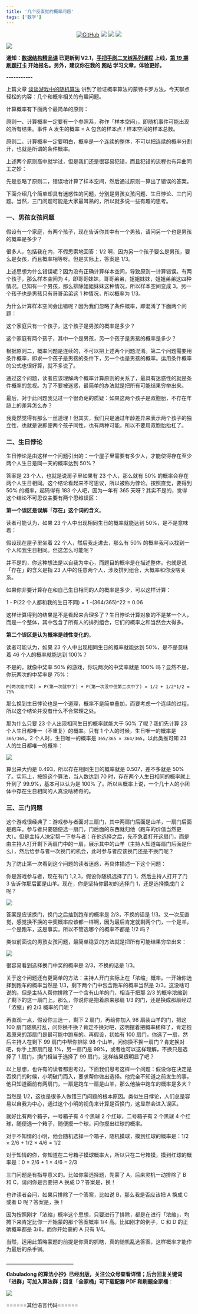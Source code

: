 ```yaml
---
title: '几个反直觉的概率问题'
tags: ['数学']
---
```


<p align='center'>
<a href="https://github.com/labuladong/fucking-algorithm" target="view_window"><img alt="GitHub" src="https://img.shields.io/github/stars/labuladong/fucking-algorithm?label=Stars&style=flat-square&logo=GitHub"></a>
<a href="https://appktavsiei5995.pc.xiaoe-tech.com/index" target="_blank"><img class="my_header_icon" src="https://img.shields.io/static/v1?label=精品课程&message=查看&color=pink&style=flat"></a>
<a href="https://www.zhihu.com/people/labuladong"><img src="https://img.shields.io/badge/%E7%9F%A5%E4%B9%8E-@labuladong-000000.svg?style=flat-square&logo=Zhihu"></a>
<a href="https://space.bilibili.com/14089380"><img src="https://img.shields.io/badge/B站-@labuladong-000000.svg?style=flat-square&logo=Bilibili"></a>
</p>

![](https://labuladong.github.io/pictures/souyisou1.png)

**通知：[数据结构精品课](https://aep.h5.xeknow.com/s/1XJHEO) 已更新到 V2.1，[手把手刷二叉树系列课程](https://aep.xet.tech/s/3YGcq3) 上线，[第 19 期刷题打卡](https://aep.xet.tech/s/32wqt4) 开始报名。另外，建议你在我的 [网站](https://labuladong.github.io/algo/) 学习文章，体验更好。**



**-----------**

上篇文章 [谈谈游戏中的随机算法](https://labuladong.github.io/article/fname.html?fname=随机算法) 讲到了验证概率算法的蒙特卡罗方法，今天聊点轻松的内容：几个和概率相关的有趣问题。

计算概率有下面两个最简单的原则：

原则一、计算概率一定要有一个参照系，称作「样本空间」，即随机事件可能出现的所有结果。事件 A 发生的概率 = A 包含的样本点 / 样本空间的样本总数。

原则二、计算概率一定要明白，概率是一个连续的整体，不可以把连续的概率分割开，也就是所谓的条件概率。

上述两个原则高中就学过，但是我们还是很容易犯错，而且犯错的流程也有异曲同工之妙：

先是忽略了原则二，错误地计算了样本空间，然后通过原则一算出了错误的答案。

下面介绍几个简单却具有迷惑性的问题，分别是男孩女孩问题、生日悖论、三门问题。当然，三门问题可能是大家最耳熟的，所以就多说一些有趣的思考。

### 一、男孩女孩问题

假设有一个家庭，有两个孩子，现在告诉你其中有一个男孩，请问另一个也是男孩的概率是多少？

很多人，包括我在内，不假思索地回答：1/2 啊，因为另一个孩子要么是男孩，要么是女孩，而且概率相等呀。但是实际上，答案是 1/3。

上述思想为什么错误呢？因为没有正确计算样本空间，导致原则一计算错误。有两个孩子，那么样本空间为 4，即哥哥妹妹，哥哥弟弟，姐姐妹妹，姐姐弟弟这四种情况。已知有一个男孩，那么排除姐姐妹妹这种情况，所以样本空间变成 3。另一个孩子也是男孩只有哥哥弟弟这 1 种情况，所以概率为 1/3。

为什么计算样本空间会出错呢？因为我们忽略了条件概率，即混淆了下面两个问题：

这个家庭只有一个孩子，这个孩子是男孩的概率是多少？

这个家庭有两个孩子，其中一个是男孩，另一个孩子是男孩的概率是多少？

根据原则二，概率问题是连续的，不可以把上述两个问题混淆。第二个问题需要用条件概率，即求一个孩子是男孩的条件下，另一个也是男孩的概率。运用条件概率的公式也很好算，就不多说了。

通过这个问题，读者应该理解两个概率计算原则的关系了，最具有迷惑性的就是条件概率的忽视。为了不要被迷惑，最简单的办法就是把所有可能结果穷举出来。

最后，对于此问题我见过一个很奇葩的质疑：如果这两个孩子是双胞胎，不存在年龄上的差异怎么办？

我竟然觉得有那么一丝道理！但其实，我们只是通过年龄差异来表示两个孩子的独立性，也就是说即便两个孩子同性，也有两种可能。所以不要用双胞胎抬杠了。

### 二、生日悖论

生日悖论是由这样一个问题引出的：一个屋子里需要有多少人，才能使得存在至少两个人生日是同一天的概率达到 50%？

答案是 23 个人，也就是说房子里如果有 23 个人，那么就有 50% 的概率会存在两个人生日相同。这个结论看起来不可思议，所以被称为悖论。按照直觉，要得到 50% 的概率，起码得有 183 个人吧，因为一年有 365 天呀？其实不是的，觉得这个结论不可思议主要有两个思维误区：

**第一个误区是误解「存在」这个词的含义**。

读者可能认为，如果 23 个人中出现相同生日的概率就能达到 50%，是不是意味着：

假设现在屋子里坐着 22 个人，然后我走进去，那么有 50% 的概率我可以找到一个人和我生日相同。但这怎么可能呢？

并不是的，你这种想法是以自我为中心，而题目的概率是在描述整体。也就是说「存在」的含义是指 23 人中的任意两个人，涉及排列组合，大概率和你没啥关系。

如果你非要计算存在和自己生日相同的人的概率是多少，可以这样计算：

1 - P(22 个人都和我的生日不同) = 1 -(364/365)^22 = 0.06

这样计算得到的结果是不是看起来合理多了？生日悖论计算对象的不是某一个人，而是一个整体，其中包含了所有人的排列组合，它们的概率之和当然会大得多。

**第二个误区是认为概率是线性变化的**。

读者可能认为，如果 23 个人中出现相同生日的概率就能达到 50%，是不是意味着 46 个人的概率就能达到 100%？

不是的，就像中奖率 50% 的游戏，你玩两次的中奖率就是 100% 吗？显然不是，你玩两次的中奖率是 75%：

`P(两次能中奖) = P(第一次就中了) + P(第一次没中但第二次中了) = 1/2 + 1/2*1/2 = 75%`

那么换到生日悖论也是一个道理，概率不是简单叠加，而要考虑一个连续的过程，所以这个结论并没有什么不合常理之处。

那为什么只要 23 个人出现相同生日的概率就能大于 50% 了呢？我们先计算 23 个人生日都唯一（不重复）的概率。只有 1 个人的时候，生日唯一的概率是 `365/365`，2 个人时，生日唯一的概率是 `365/365 × 364/365`，以此类推可知 23 人的生日都唯一的概率：

![](https://labuladong.github.io/pictures/概率问题/p.png)

算出来大约是 0.493，所以存在相同生日的概率就是 0.507，差不多就是 50% 了。实际上，按照这个算法，当人数达到 70 时，存在两个人生日相同的概率就上升到了 99.9%，基本可以认为是 100% 了。所以从概率上说，一个几十人的小团体中存在生日相同的人真没啥稀奇的。

### 三、三门问题

这个游戏很经典了：游戏参与者面对三扇门，其中两扇门后面是山羊，一扇门后面是跑车。参与者只要随便选一扇门，门后面的东西就归他（跑车的价值当然更大）。但是主持人决定帮一下参与者：在他选择之后，先不急着打开这扇门，而是由主持人打开剩下两扇门中的一扇，展示其中的山羊（主持人知道每扇门后面是什么），然后给参与者一次换门的机会，此时参与者应该换门还是不换门呢？

为了防止第一次看到这个问题的读者迷惑，再具体描述一下这个问题：

你是游戏参与者，现在有门 1,2,3，假设你随机选择了门 1，然后主持人打开了门 3 告诉你那后面是山羊。现在，你是坚持你最初的选择门 1，还是选择换成门 2 呢？

![](https://labuladong.github.io/pictures/概率问题/sanmen.png)

答案是应该换门，换门之后抽到跑车的概率是 2/3，不换的话是 1/3。又一次反直觉，感觉换不换的中奖概率应该都一样啊，因为最后肯定就剩两个门，一个是羊，一个是跑车，这是事实，所以不管选哪个的概率不都是 1/2 吗？

类似前面说的男孩女孩问题，最简单稳妥的方法就是把所有可能结果穷举出来：

![](https://labuladong.github.io/pictures/概率问题/tree.png)

很容易看到选择换门中奖的概率是 2/3，不换的话是 1/3。

关于这个问题还有更简单的方法：主持人开门实际上在「浓缩」概率。一开始你选择到跑车的概率当然是 1/3，剩下两个门中包含跑车的概率当然是 2/3，这没啥可说的。但是主持人帮你排除了一个含有山羊的门，相当于把那 2/3 的概率浓缩到了剩下的这一扇门上。那么，你说你是抱着原来那扇 1/3 的门，还是换成那扇经过「浓缩」的 2/3 概率的门呢？

再直观一点，假设你三选一，剩下 2 扇门，再给你加入 98 扇装山羊的门，把这 100 扇门随机打乱，问你换不换？肯定不换对吧，这明摆着把概率稀释了，肯定抱着原来的那扇门是最可能中跑车的。再假设，初始有 100 扇门，你选了一扇，然后主持人在剩下 99 扇门中帮你排除 98 个山羊，问你换不换一扇门？肯定换对吧，你手上那扇门是 1%，另一扇门是 99%，或者也可以这样理解，不换只是选择了 1 扇门，换门相当于选择了 99 扇门，这样结果很明显了吧？

以上思想，也许有的读者都思考过，下面我们思考这样一个问题：假设你在决定是否换门的时候，小明破门而入，要求帮你做出选择。他完全不知道之前发生的事，他只知道面前有两扇门，一扇是跑车一扇是山羊，那么他抽中跑车的概率是多大？

当然是 1/2，这也是很多人做错三门问题的根本原因。类似生日悖论，人们总是容易以自我为中心，通过这个小明的视角来计算是否换门，这显然会进入误区。

就好比有两个箱子，一号箱子有 4 个黑球 2 个红球，二号箱子有 2 个黑球 4 个红球，随便选一个箱子，随便摸一个球，问你摸出红球的概率。

对于不知情的小明，他会随机选择一个箱子，随机摸球，摸到红球的概率是：1/2 × 2/6 + 1/2 × 4/6 = 1/2

对于知情的你，你知道在二号箱子摸球概率大，所以只在二号箱摸，摸到红球的概率是：0 × 2/6 + 1 × 4/6 = 2/3

三门问题是有指导意义的。比如你蒙选择题，先蒙了 A，后来灵机一动排除了 B 和 C，请问你是否要把 A 换成 D？答案是，换！

也许读者会问，如果只排除了一个答案，比如说 B，那么我是否应该把 A 换成 C 或者 D 呢？答案是，换！

因为按照刚才「浓缩」概率这个思想，只要进行了排除，都是在进行「浓缩」，均摊下来肯定比你一开始蒙的那个答案概率 1/4 高。比如刚才的例子，C 和 D 的正确概率都是 3/8，而你开始蒙的 A 只有 1/4。

当然，运用此策略蒙题的前提是你真的抓瞎，真的随机乱选答案，这样概率才能作为最后的杀手锏。





**＿＿＿＿＿＿＿＿＿＿＿＿＿**

**《labuladong 的算法小抄》已经出版，关注公众号查看详情；后台回复关键词「**进群**」可加入算法群；回复「**全家桶**」可下载配套 PDF 和刷题全家桶**：

![](https://labuladong.github.io/pictures/souyisou2.png)


======其他语言代码======